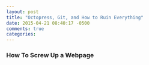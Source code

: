 ```yaml
---
layout: post
title: "Octopress, Git, and How to Ruin Everything"
date: 2015-04-21 08:40:17 -0500
comments: true
categories: 
---
```



### How To Screw Up a Webpage


